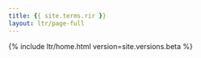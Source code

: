 ```yaml
---
title: {{ site.terms.rir }}
layout: ltr/page-full
---
```


{% include ltr/home.html version=site.versions.beta %}